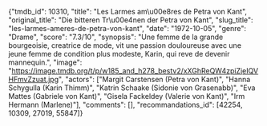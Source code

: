{"tmdb_id": 10310, "title": "Les Larmes am\u00e8res de Petra von Kant", "original_title": "Die bitteren Tr\u00e4nen der Petra von Kant", "slug_title": "les-larmes-ameres-de-petra-von-kant", "date": "1972-10-05", "genre": "Drame", "score": "7.3/10", "synopsis": "Une femme de la grande bourgeoisie, creatrice de mode, vit une passion douloureuse avec une jeune femme de condition plus modeste, Karin, qui reve de devenir mannequin.", "image": "https://image.tmdb.org/t/p/w185_and_h278_bestv2/xXGhReQW4zpiZjeIQVHFmvZzuat.jpg", "actors": ["Margit Carstensen (Petra von Kant)", "Hanna Schygulla (Karin Thimm)", "Katrin Schaake (Sidonie von Grasenabb)", "Eva Mattes (Gabriele von Kant)", "Gisela Fackeldey (Valerie von Kant)", "Irm Hermann (Marlene)"], "comments": [], "recommandations_id": [42254, 10309, 27019, 55847]}